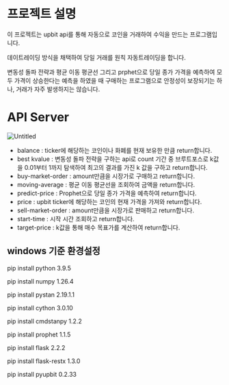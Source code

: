# 프로젝트 설명

이 프로젝트는 upbit api를 통해 자동으로 코인을 거래하여 수익을 만드는 프로그램입니다.

데이트레이딩 방식을 채택하여 당일 거래를 원칙 자동트레이딩을 합니다.

변동성 돌파 전략과 평균 이동 평균선 그리고 prphet으로 당일 종가 가격을 예측하여 모두 가격이 상승한다는 예측을 하였을 때 구매하는 프로그램으로 안정성이 보장되기는 하나, 거래가 자주 발생하지는 않습니다.

# API Server

![Untitled](https://github.com/zhzkal2/CoinMachine-mk2/assets/64739786/e1efce8c-ebef-4656-9d9d-b038cd6bcaf3)

- balance : ticker에 해당하는 코인이나 화폐를 현재 보유한 만큼 return합니다.
- best kvalue : 변동성 돌파 전략을 구하는 api로 count 기간 중 브루트포스로 k값을 0.01부터 1까지 탐색하여 최고의 결과를 가진 k 값을 구하고 return합니다.
- buy-market-order : amount만큼을 시장가로 구매하고 return합니다.
- moving-average : 평균 이동 평균선을 조회하여 금액을 return합니다.
- predict-price : Prophet으로 당일 종가 가격을 예측하여 return합니다.
- price : upbit ticker에 해당하는 코인의 현재 가격을 가져와 return합니다.
- sell-market-order : amount만큼을 시장가로 판매하고 return합니다.
- start-time : 시작 시간 조회하고 return합니다.
- target-price : k값을 통해 매수 목표가를 계산하여 return합니다.

## windows 기준 환경설정

pip install python 3.9.5

pip install numpy 1.26.4

pip install pystan 2.19.1.1

pip install cython 3.0.10

pip install cmdstanpy 1.2.2

pip install prophet 1.1.5

pip install flask 2.2.2

pip install flask-restx 1.3.0

pip install pyupbit 0.2.33
